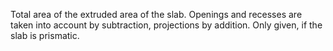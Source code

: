 Total area of the extruded area of the slab. Openings and recesses are taken into account by subtraction, projections by addition. Only given, if the slab is prismatic.